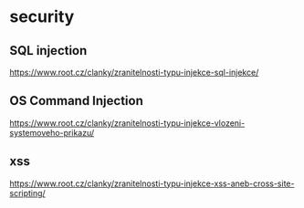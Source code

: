 # security


## SQL injection

https://www.root.cz/clanky/zranitelnosti-typu-injekce-sql-injekce/

## OS Command Injection

https://www.root.cz/clanky/zranitelnosti-typu-injekce-vlozeni-systemoveho-prikazu/

## xss

https://www.root.cz/clanky/zranitelnosti-typu-injekce-xss-aneb-cross-site-scripting/
